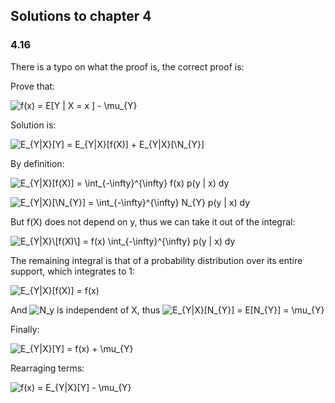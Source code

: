 ## Solutions to chapter 4

### 4.16

There is a typo on what the proof is, the correct proof is:

Prove that:

![f(x) = E\[Y | X = x \] - \mu_{Y}](https://render.githubusercontent.com/render/math?math=f(x)%20%3D%20E%5BY%20%7C%20X%20%3D%20x%20%5D%20-%20%5Cmu_%7BY%7D)

Solution is:

![E_{Y|X}\[Y\] = E_{Y|X}\[f(X)\] + E_{Y|X}\[\N_{Y}\]](https://render.githubusercontent.com/render/math?math=E_%7BY%7CX%7D%5BY%5D%20%3D%20E_%7BY%7CX%7D%5Bf(X)%5D%20%2B%20E_%7BY%7CX%7D%5B%5CN_%7BY%7D%5D)

By definition:

![E_{Y|X}\[f(X)\] = \int_{-\infty}^{\infty} f(x) p(y | x) dy](https://render.githubusercontent.com/render/math?math=E_%7BY%7CX%7D%5Bf(X)%5D%20%3D%20%5Cint_%7B-%5Cinfty%7D%5E%7B%5Cinfty%7D%20f(x)%20p(y%20%7C%20x)%20dy)

![E_{Y|X}\[\N_{Y}\] = \int_{-\infty}^{\infty} N_{Y} p(y | x) dy](https://render.githubusercontent.com/render/math?math=E_%7BY%7CX%7D%5B%5CN_%7BY%7D%5D%20%3D%20%5Cint_%7B-%5Cinfty%7D%5E%7B%5Cinfty%7D%20N_%7BY%7D%20p(y%20%7C%20x)%20dy)

But f(X) does not depend on y, thus we can take it out of the integral:

![E_{Y|X}\\[f(X)\\] = f(x) \int_{-\infty}^{\infty} p(y | x) dy](https://render.githubusercontent.com/render/math?math=E_%7BY%7CX%7D%5C%5Bf(X)%5C%5D%20%3D%20f(x)%20%5Cint_%7B-%5Cinfty%7D%5E%7B%5Cinfty%7D%20p(y%20%7C%20x)%20dy)

The remaining integral is that of a probability distribution over its entire support, which integrates to 1:

![E_{Y|X}\[f(X)\] = f(x) ](https://render.githubusercontent.com/render/math?math=E_%7BY%7CX%7D%5Bf(X)%5D%20%3D%20f(x)%20)

And ![N_y](https://render.githubusercontent.com/render/math?math=N_y) is independent of X, thus ![E_{Y|X}\[N_{Y}\] = E\[N_{Y}\] = \mu_{Y}](https://render.githubusercontent.com/render/math?math=E_%7BY%7CX%7D%5BN_%7BY%7D%5D%20%3D%20E%5BN_%7BY%7D%5D%20%3D%20%5Cmu_%7BY%7D)

Finally:

![E_{Y|X}\[Y\] = f(x) + \mu_{Y}](https://render.githubusercontent.com/render/math?math=E_%7BY%7CX%7D%5BY%5D%20%3D%20f(x)%20%2B%20%5Cmu_%7BY%7D)

Rearraging terms:

![f(x) = E_{Y|X}\[Y\]  - \mu_{Y}](https://render.githubusercontent.com/render/math?math=f(x)%20%3D%20E_%7BY%7CX%7D%5BY%5D%20%20-%20%5Cmu_%7BY%7D)
